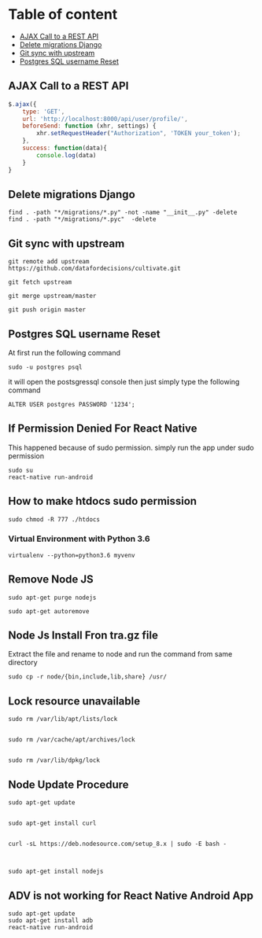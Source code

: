 # Table of content
* [AJAX Call to a REST API](https://github.com/moshfiqrony/cheatsheet-mr/blob/master/README.md#ajax-call-to-a-rest-api)
* [Delete migrations Django](https://github.com/moshfiqrony/cheatsheet-mr/blob/master/README.md#delete-migrations-django)
* [Git sync with upstream](https://github.com/moshfiqrony/cheatsheet-mr/blob/master/README.md#git-sync-with-upstream)
* [Postgres SQL username Reset](https://github.com/moshfiqrony/cheatsheet-mr/blob/master/README.md#postgres-sql-username-reset)




## AJAX Call to a REST API

```javascript
$.ajax({
	type: 'GET',
	url: 'http://localhost:8000/api/user/profile/',
	beforeSend: function (xhr, settings) {
        xhr.setRequestHeader("Authorization", 'TOKEN your_token');
    },
	success: function(data){
		console.log(data)
	}
}
```

## Delete migrations Django
```terminal
find . -path "*/migrations/*.py" -not -name "__init__.py" -delete
find . -path "*/migrations/*.pyc"  -delete
```


## Git sync with upstream
```terminal
git remote add upstream https://github.com/datafordecisions/cultivate.git

git fetch upstream

git merge upstream/master

git push origin master
```


## Postgres SQL username Reset
At first run the following command 
```terminal
sudo -u postgres psql
```
it will open the postsgressql console then just simply type the following command
```terminal
ALTER USER postgres PASSWORD '1234';
```

## If Permission Denied For React Native
This happened because of  sudo permission. simply run the app under sudo permission
``` terminal
sudo su
react-native run-android
```

## How to make htdocs sudo permission
```
sudo chmod -R 777 ./htdocs
```

### Virtual Environment with Python 3.6
```
virtualenv --python=python3.6 myvenv
```

## Remove Node JS

```
sudo apt-get purge nodejs

sudo apt-get autoremove
```

## Node Js Install Fron tra.gz file 
Extract the file and rename to node and run the command from same directory

```
sudo cp -r node/{bin,include,lib,share} /usr/

```


## Lock resource unavailable
```
sudo rm /var/lib/apt/lists/lock


sudo rm /var/cache/apt/archives/lock


sudo rm /var/lib/dpkg/lock
```

## Node Update Procedure
```
sudo apt-get update


sudo apt-get install curl


curl -sL https://deb.nodesource.com/setup_8.x | sudo -E bash -



sudo apt-get install nodejs
```

## ADV is not working for React Native Android App
```
sudo apt-get update
sudo apt-get install adb
react-native run-android
```
